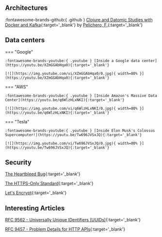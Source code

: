 
## Architectures

:fontawesome-brands-github:{ .github } [Clojure and Datomic Studies with Docker and Kafka](https://github.com/pelichero/code4nimbus){:target='_blank'} by [Pelichero, F.](https://github.com/pelichero){:target='_blank'}


## Data centers

=== "Google"
    
    :fontawesome-brands-youtube:{ .youtube } [Inside a Google data center](https://youtu.be/XZmGGAbHqa0){:target='_blank'}

    [![](https://img.youtube.com/vi/XZmGGAbHqa0/0.jpg){ width=80% }](https://youtu.be/XZmGGAbHqa0){:target='_blank'}

=== "AWS"

    :fontawesome-brands-youtube:{ .youtube } [Inside Amazon's Massive Data Center](https://youtu.be/q6WlzHLxNKI){:target='_blank'}

    [![](https://img.youtube.com/vi/q6WlzHLxNKI/0.jpg){ width=80% }](https://youtu.be/q6WlzHLxNKI){:target='_blank'}


=== "Tesla"

    :fontawesome-brands-youtube:{ .youtube } [Inside Elon Musk's Colossus Supercomputer!](https://youtu.be/Tw696JVSxJQ){:target='_blank'}

    [![](https://img.youtube.com/vi/Tw696JVSxJQ/0.jpg){ width=80% }](https://youtu.be/Tw696JVSxJQ){:target='_blank'}

## Security

[The Heartbleed Bug](https://heartbleed.com/){:target='_blank'}

[The HTTPS-Only Standard](https://https.cio.gov/){:target='_blank'}

[Let's Encrypt](https://letsencrypt.org){:target='_blank'}

## Interesting Articles

[RFC 9562 - Universally Unique IDentifiers (UUIDs)](https://datatracker.ietf.org/doc/html/rfc9562){:target='_blank'}

[RFC 9457 - Problem Details for HTTP APIs](https://datatracker.ietf.org/doc/html/rfc9457){:target='_blank'}

